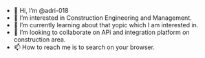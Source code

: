 - 👋 Hi, I’m @adri-018
- 👀 I’m interested in Construction Engineering and Management.
- 🌱 I’m currently learning about that yopic which I am interested in.
- 💞️ I’m looking to collaborate on APi and integration platform on construction area.
- 📫 How to reach me is to search on your browser.

<!---
adri-018/adri-018 is a ✨ special ✨ repository because its `README.md` (this file) appears on your GitHub profile.
You can click the Preview link to take a look at your changes.
--->
